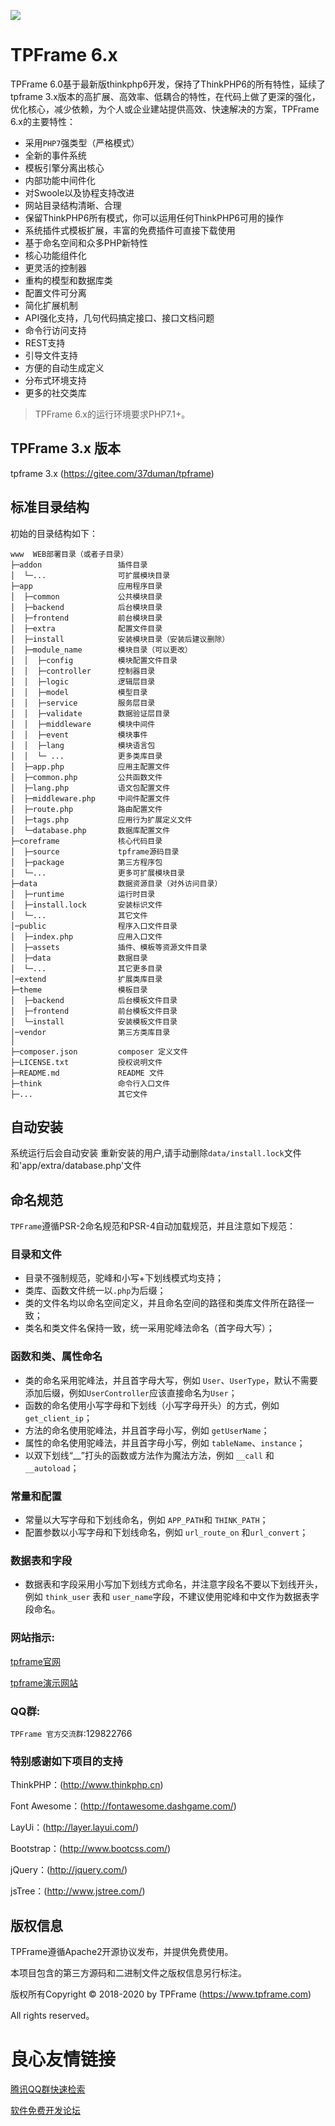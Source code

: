 ![](http://www.tpframe.com/data/assets/images/mark_logo.jpg) 

TPFrame 6.x
===============
TPFrame 6.0基于最新版thinkphp6开发，保持了ThinkPHP6的所有特性，延续了tpframe 3.x版本的高扩展、高效率、低耦合的特性，在代码上做了更深的强化，优化核心，减少依赖，为个人或企业建站提供高效、快速解决的方案，TPFrame 6.x的主要特性：

 + 采用`PHP7`强类型（严格模式）
 + 全新的事件系统
 + 模板引擎分离出核心
 + 内部功能中间件化
 + 对Swoole以及协程支持改进
 + 网站目录结构清晰、合理
 + 保留ThinkPHP6所有模式，你可以运用任何ThinkPHP6可用的操作
 + 系统插件式模板扩展，丰富的免费插件可直接下载使用
 + 基于命名空间和众多PHP新特性
 + 核心功能组件化
 + 更灵活的控制器
 + 重构的模型和数据库类
 + 配置文件可分离
 + 简化扩展机制
 + API强化支持，几句代码搞定接口、接口文档问题
 + 命令行访问支持
 + REST支持
 + 引导文件支持
 + 方便的自动生成定义
 + 分布式环境支持
 + 更多的社交类库

> TPFrame 6.x的运行环境要求PHP7.1+。

## TPFrame 3.x 版本
tpframe 3.x (https://gitee.com/37duman/tpframe)

## 标准目录结构

初始的目录结构如下：

~~~
www  WEB部署目录（或者子目录）
├─addon           		插件目录
│  └─...        		可扩展模块目录
├─app           		应用程序目录
│  ├─common             公共模块目录
│  ├─backend            后台模块目录
│  ├─frontend           前台模块目录
│  ├─extra           	配置文件目录
│  ├─install            安装模块目录（安装后建议删除）
│  ├─module_name        模块目录（可以更改）
│  │  ├─config      	模块配置文件目录
│  │  ├─controller      控制器目录
│  │  ├─logic      		逻辑层目录
│  │  ├─model           模型目录
│  │  ├─service      	服务层目录
│  │  ├─validate      	数据验证层目录
│  │  ├─middleware      模块中间件
│  │  ├─event	      	模块事件
│  │  ├─lang	      	模块语言包
│  │  └─ ...            更多类库目录
│  ├─app.php            应用主配置文件
│  ├─common.php         公共函数文件
│  ├─lang.php           语文包配置文件
│  ├─middleware.php     中间件配置文件
│  ├─route.php          路由配置文件
│  ├─tags.php           应用行为扩展定义文件
│  └─database.php       数据库配置文件
├─coreframe           	核心代码目录
│  ├─source        		tpframe源码目录
│  ├─package        	第三方程序包
│  └─...        		更多可扩展模块目录
├─data                	数据资源目录（对外访问目录）
│  ├─runtime         	运行时目录
│  ├─install.lock       安装标识文件
│  └─...		        其它文件
│─public                程序入口文件目录
│  ├─index.php          应用入口文件
│  ├─assets             插件、模板等资源文件目录
│  ├─data           	数据目录
│  └─...            	其它更多目录
│─extend                扩展类库目录
├─theme              	模板目录
│  ├─backend            后台模板文件目录
│  ├─frontend           前台模板文件目录
│  └─install            安装模板文件目录
│─vendor                第三方类库目录
│
├─composer.json         composer 定义文件
├─LICENSE.txt           授权说明文件
├─README.md             README 文件
├─think                 命令行入口文件
├─...            		其它文件
~~~

## 自动安装
系统运行后会自动安装
重新安装的用户,请手动删除`data/install.lock`文件和'app/extra/database.php'文件

## 命名规范

`TPFrame`遵循PSR-2命名规范和PSR-4自动加载规范，并且注意如下规范：

### 目录和文件

*   目录不强制规范，驼峰和小写+下划线模式均支持；
*   类库、函数文件统一以`.php`为后缀；
*   类的文件名均以命名空间定义，并且命名空间的路径和类库文件所在路径一致；
*   类名和类文件名保持一致，统一采用驼峰法命名（首字母大写）；

### 函数和类、属性命名
*   类的命名采用驼峰法，并且首字母大写，例如 `User`、`UserType`，默认不需要添加后缀，例如`UserController`应该直接命名为`User`；
*   函数的命名使用小写字母和下划线（小写字母开头）的方式，例如 `get_client_ip`；
*   方法的命名使用驼峰法，并且首字母小写，例如 `getUserName`；
*   属性的命名使用驼峰法，并且首字母小写，例如 `tableName`、`instance`；
*   以双下划线“__”打头的函数或方法作为魔法方法，例如 `__call` 和 `__autoload`；

### 常量和配置
*   常量以大写字母和下划线命名，例如 `APP_PATH`和 `THINK_PATH`；
*   配置参数以小写字母和下划线命名，例如 `url_route_on` 和`url_convert`；

### 数据表和字段
*   数据表和字段采用小写加下划线方式命名，并注意字段名不要以下划线开头，例如 `think_user` 表和 `user_name`字段，不建议使用驼峰和中文作为数据表字段命名。

### 网站指示:

[tpframe官网](https://www.tpframe.com)

[tpframe演示网站](http://demo3.tpframe.com/backend)

### QQ群:
`TPFrame 官方交流群`:129822766  

### 特别感谢如下项目的支持
ThinkPHP：(http://www.thinkphp.cn)

Font Awesome：(http://fontawesome.dashgame.com/)

LayUi：(http://layer.layui.com/)

Bootstrap：(http://www.bootcss.com/)

jQuery：(http://jquery.com/)

jsTree：(http://www.jstree.com/)

## 版权信息

TPFrame遵循Apache2开源协议发布，并提供免费使用。

本项目包含的第三方源码和二进制文件之版权信息另行标注。

版权所有Copyright © 2018-2020 by TPFrame (https://www.tpframe.com)

All rights reserved。

 # 良心友情链接

[腾讯QQ群快速检索](http://u.720life.cn/s/8cf73f7c)

[软件免费开发论坛](http://u.720life.cn/s/bbb01dc0)